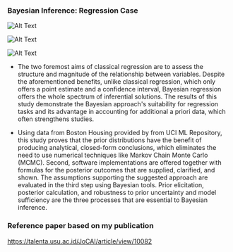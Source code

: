 ### Bayesian Inference: Regression Case

![Alt Text](https://rviews.rstudio.com/post/2018-04-11-Rickert-Greta_files/mod.png)

![Alt Text](https://rviews.rstudio.com/post/2018-04-11-on-first-meeting-greta_files/figure-html/unnamed-chunk-9-1.png)

![Alt Text](https://d33wubrfki0l68.cloudfront.net/9171d5756266233d7085a2ba339fa4fd55344465/d8545/blog/2018-04-16-bayesian-regression_files/figure-html/greta-plots-2.png)

- The two foremost aims of classical regression are to assess the structure and magnitude of the relationship between variables. Despite the aforementioned benefits, unlike classical regression, which only offers a point estimate and a confidence interval, Bayesian regression offers the whole spectrum of inferential solutions. The results of this study demonstrate the Bayesian approach's suitability for regression tasks and its advantage in accounting for additional a priori data, which often strengthens studies. 

- Using data from Boston Housing provided by from UCI ML Repository, this study proves that the prior distributions have the benefit of producing analytical, closed-form conclusions, which eliminates the need to use numerical techniques like Markov Chain Monte Carlo (MCMC). Second, software implementations are offered together with formulas for the posterior outcomes that are supplied, clarified, and shown. The assumptions supporting the suggested approach are evaluated in the third step using Bayesian tools. Prior elicitation, posterior calculation, and robustness to prior uncertainty and model sufficiency are the three processes that are essential to Bayesian inference.


### Reference paper based on my publication
https://talenta.usu.ac.id/JoCAI/article/view/10082
